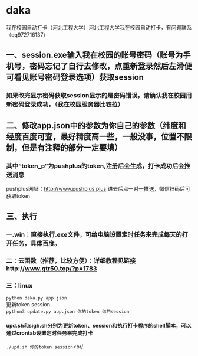 # daka
我在校园自动打卡（河北工程大学）河北工程大学我在校园自动打卡，有问题联系（qq972716137）
## 一、session.exe输入我在校园的账号密码（账号为手机号，密码忘记了自行去修改，点重新登录然后左滑便可看见账号密码登录选项）获取session
### 如果改完显示密码获取session显示的是密码错误，请确认我在校园用新密码登录成功，（我在校园服务器比较拉）
## 二、修改app.json中的参数为你自己的参数（纬度和经度百度可查，最好精度高一些，一般没事，位置不限制，但是有注释的部分一定要填）
### 其中“token_p”为pushplus的token,注册后会生成，打卡成功后会推送消息
pushplus网址：http://www.pushplus.plus 进去后点一对一推送，微信扫码后可获取token
## 三、执行
### 一.win：直接执行.exe文件，可给电脑设置定时任务来完成每天的打开任务，具体百度。

### 二：云函数（推荐，比较方便）：详细教程见链接http://www.gtr50.top/?p=1783
### 三：linux
`python daka.py app.json`<br/>
更新token session<br/>
`python3 update.py app.json 你的token 你的session`<br/>

#### upd.sh和sigh.sh分别为更新token、session和执行打卡程序的shell脚本，可以通过crontab设置定时任务来完成打卡<br/>
`./upd.sh 你的token session`<br/

